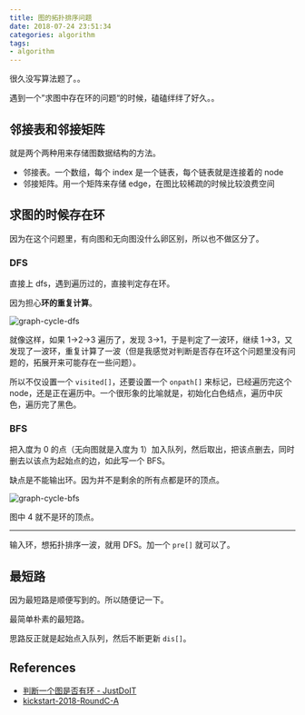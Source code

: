 ```yaml
---
title: 图的拓扑排序问题
date: 2018-07-24 23:51:34
categories: algorithm
tags:
- algorithm
---
```


很久没写算法题了。。

遇到一个”求图中存在环的问题“的时候，磕磕绊绊了好久。。

## 邻接表和邻接矩阵
就是两个两种用来存储图数据结构的方法。

- 邻接表。一个数组，每个 index 是一个链表，每个链表就是连接着的 node
- 邻接矩阵。用一个矩阵来存储 edge，在图比较稀疏的时候比较浪费空间

## 求图的时候存在环
因为在这个问题里，有向图和无向图没什么卵区别，所以也不做区分了。

### DFS
直接上 dfs，遇到遍历过的，直接判定存在环。

因为担心**环的重复计算**。

![graph-cycle-dfs](https://i.loli.net/2018/07/25/5b574e888c55b.png)

就像这样，如果 1->2->3 遍历了，发现 3->1，于是判定了一波环，继续 1->3，又发现了一波环，重复计算了一波（但是我感觉对判断是否存在环这个问题里没有问题的，拓展开来可能存在一些问题）。

所以不仅设置一个 `visited[]`，还要设置一个 `onpath[]` 来标记，已经遍历完这个 node，还是正在遍历中。一个很形象的比喻就是，初始化白色结点，遍历中灰色，遍历完了黑色。

### BFS
把入度为 0 的点（无向图就是入度为 1）加入队列，然后取出，把该点删去，同时删去以该点为起始点的边，如此写一个 BFS。

缺点是不能输出环。因为并不是剩余的所有点都是环的顶点。

![graph-cycle-bfs](https://i.loli.net/2018/07/25/5b5751ac34dbe.png)

图中 4 就不是环的顶点。

-----

输入环，想拓扑排序一波，就用 DFS。加一个 `pre[]` 就可以了。

## 最短路
因为最短路是顺便写到的。所以随便记一下。

最简单朴素的最短路。

思路反正就是起始点入队列，然后不断更新 `dis[]`。

## References
- [判断一个图是否有环 - JustDoIT](http://www.cnblogs.com/TenosDoIt/p/3644225.html)
- [kickstart-2018-RoundC-A](https://github.com/pwxcoo/ac-game/blob/master/2018-07/2018-07-24/kickstart-2018-C-A.cpp)
